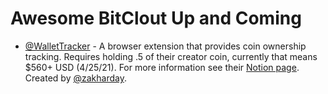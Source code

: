 # Awesome BitClout Up and Coming

- [@WalletTracker](https://bitclout.com/u/wallettracker) - A browser extension that provides coin ownership tracking. Requires holding .5 of their creator coin, currently that means $560+ USD (4/25/21). For more information see their [Notion page](https://www.notion.so/Install-WalletTracker-before-the-public-release-f585095ec8d64b69816e046b0f0711a3). Created by [@zakharday](https://bitclout.com/u/zakharday).
